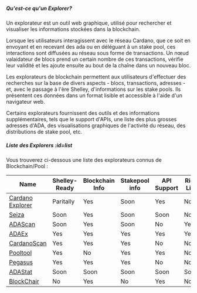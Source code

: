 ##### Qu'est-ce qu'un Explorer?

Un explorateur est un outil web graphique, utilisé pour rechercher et visualiser les informations stockées dans la blockchain.

Lorsque les utilisateurs interagissent avec le réseau Cardano, que ce soit en envoyant et en recevant des ada ou en déléguant à un stake pool, ces interactions sont diffusées au réseau sous forme de transactions. Un nœud valaidateur de blocs prend un certain nombre de ces transactions, vérifie leur validité et les ajoute ensuite au bout de la chaîne dans un nouveau bloc. 

Les explorateurs de blockchain permettent aux utilisateurs d'effectuer des recherches sur la base de divers aspects - blocs, transactions, adresses - et, avec le passage à l'ère Shelley, d'informations sur les stake pools. Ils présentent ces données dans un format lisible et accessible à l'aide d'un navigateur web.  

Certains explorateurs fournissent des outils et des informations supplémentaires, tels que le support d'APIs, une liste des plus grosses adresses d'ADA, des visualisations graphiques de l'activité du réseau, des distributions de stake pool, etc.

##### Liste des Explorers :id=list

Vous trouverez ci-dessous une liste des explorateurs connus de Blockchain/Pool :

|Name              |Shelley-Ready|Blockchain Info|Stakepool info|API Support|Rich List |Official|
|------------------|-------------|---------------|--------------|-----------|----------|--------|
|[Cardano Explorer]|Paritally    |Yes            |Soon          |Yes        |No        |[IOHK](https://iohk.io)|
|[Seiza]           |Soon         |Yes            |Soon          |Soon       |No        |[Emurgo](https://emurgo.io)|
|[ADAScan]         |Soon         |Yes            |Soon          |No         |Yes       |No|
|[ADAEx]           |Yes          |Yes            |Yes           |Yes        |Yes       |No|
|[CardanoScan]     |Yes          |Yes            |Yes           |No         |No        |No|
|[Pooltool]        |Yes          |No             |Yes           |Yes        |No        |No|
|[Pegasus]         |Yes          |Yes            |Yes           |No         |No        |No|
|[ADAStat]         |Soon         |Soon           |Soon          |Soon       |Soon      |No|
|[BlockChair]      |No           |Yes            |No            |Yes        |No        |No|

[Cardano Explorer]: https://explorer.cardano.org
[Seiza]: https://seiza.com
[ADAScan]: https://adascan.net
[ADAEx]: https://adaex.org
[CardanoScan]: https://cardanoscan.io
[Pooltool]: https://pooltool.io
[Pegasus]: https://pegasuspool.info/explorer
[ADAStat]: https://adastat.net
[BlockChair]: https://blockchair.com/cardano

